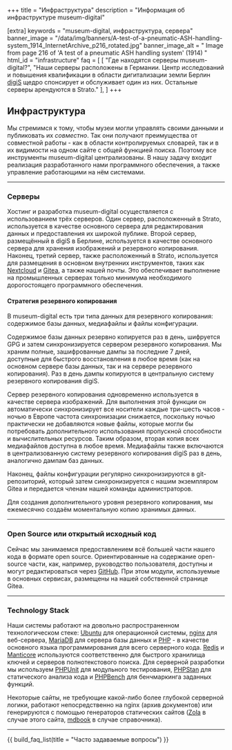 +++
title = "Инфраструктура"
description = "Информация об инфраструктуре museum-digital"

[extra]
keywords = "museum-digital, инфраструктура, сервера"
banner_image = "/data/img/banners/A-test-of-a-pneumatic-ASH-handling-system_1914_InternetArchive_p216_rotated.jpg"
banner_image_alt = " Image from page 216 of 'A test of a pneumatic ASH handling system' (1914) "
html_id = "infrastructure"
faq = [
    [
        "Где находятся серверы museum-digital?",
        "Наши серверы расположены в Германии. Центр исследований и повышения квалификации в области дигитализации земли Берлин [digiS](https://www.digis-berlin.de/) щедро спонсирует и обслуживает один из них. Остальные серверы арендуются в Strato."
    ],
]
+++

## Инфраструктура

Мы стремимся к тому, чтобы музеи могли управлять своими данными и публиковать их _совместно_. Так они получают преимущества от совместной работы - как в области контролируемых словарей, так и в их видимости на одном сайте с общей функцией поиска. Поэтому все инструменты museum-digital централизованы. В нашу задачу входит реализация разработанного нами программного обеспечения, а также управление работающими на нём системами.

----

### Серверы


Хостинг и разработка museum-digital осуществляется с использованием трёх серверов. Один сервер, расположенный в Strato, используется в качестве основного сервера для редактирования данных и предоставления их широкой публике. Второй сервер, размещённый в digiS в Берлине, используется в качестве основного сервера для хранения изображений и резервного копирования. Наконец, третий сервер, также расположенный в Strato, используется для размещения в основном внутренних инструментов, таких как [Nextcloud](https://nextcloud.com/) и [Gitea](https://gitea.io/), а также нашей почты. Это обеспечивает выполнение на промышленных серверах только минимума необходимого дорогостоящего программного обеспечения.

#### Стратегия резервного копирования

В museum-digital есть три типа данных для резервного копирования: содержимое базы данных, медиафайлы и файлы конфигурации.

Содержимое базы данных резервно копируется раз в день, шифруется GPG и затем синхронизируется сервером резервного копирования. Мы храним полные, зашифрованные дампы за последние 7 дней, доступные для быстрого восстановления в любое время (как на основном сервере базы данных, так и на сервере резервного копирования). Раз в день дампы копируются в центральную систему резервного копирования digiS.

Сервер резервного копирования одновременно используется в качестве сервера изображений. Для выполнения этой функции он автоматически синхронизирует все носители каждые три-шесть часов - ночью в Европе частота синхронизации снижается, поскольку ночью практически не добавляются новые файлы, которые могли бы потребовать дополнительного использования пропускной способности и вычислительных ресурсов. Таким образом, вторая копия всех медиафайлов доступна в любое время. Медиафайлы также включаются в централизованную систему резервного копирования digiS раз в день, аналогично дампам баз данных.

Наконец, файлы конфигурации регулярно синхронизируются в git-репозиторий, который затем синхронизируется с нашим экземпляром Gitea и передается членам нашей команды администраторов.

Для создания дополнительного уровня резервного копирования, мы ежемесячно создаём моментальную копию хранимых данных.

----

### Open Source или открытый исходный код

Сейчас мы занимаемся предоставлением всё большей части нашего кода в формате open source. Ориентированные на содержание open-source части, как, например, руководство пользователя, доступны и могут редактироваться через  [GitHub](https://github.com/museum-digital/). При этом модули, используемые в основных сервисах, размещены на нашей собственной странице Gitea.

----

### Technology Stack

Наши системы работают на довольно распространенном технологическом стеке: [Ubuntu](https://ubuntu.com/) для операционной системы, [nginx](https://www.nginx.com/) для веб-сервера, [MariaDB](https://mariadb.org/) для сервера базы данных и [PHP](https://www.php.net/) - в качестве основного языка программирования для всего серверного кода. [Redis](https://redis.io/) и [Manticore](https://manticoresearch.com/) используются соответственно для быстрого хранилища ключей и серверов полнотекстового поиска. Для серверной разработки мы используем [PHPUnit](https://phpunit.de/) для модульного тестирования, [PHPStan](https://phpstan.org/) для статического анализа кода и [PHPBench](https://github.com/phpbench/phpbench) для бенчмаркинга заданных функций.

Некоторые сайты, не требующие какой-либо более глубокой серверной логики, работают непосредственно на nginx (архив документов) или генерируются с помощью генераторов статических сайтов ([Zola](https://www.getzola.org/) в случае этого сайта,  [mdbook](https://github.com/rust-lang/mdBook) в случае справочника).

----

{{ build_faq_list(title = "Часто задаваемые вопросы") }}
